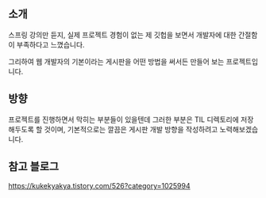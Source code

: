 ## 소개

스프링 강의만 듣지, 실제 프로젝트 경험이 없는 제 깃헙을 보면서 개발자에 대한 간절함이 부족하다고 느꼈습니다.

그리하여 웹 개발자의 기본이라는 게시판을 어떤 방법을 써서든 만들어 보는 프로젝트입니다.

## 방향

프로젝트를 진행하면서 막히는 부분들이 있을텐데 그러한 부분은 TIL 디렉토리에 저장해두도록 할 것이며, 기본적으로는 깔끔은 게시판 개발 방향을 작성하려고 노력해보겠습니다.

## 참고 블로그

https://kukekyakya.tistory.com/526?category=1025994
